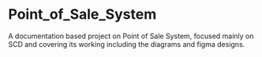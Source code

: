 # Point_of_Sale_System
A documentation based project on Point of Sale System, focused mainly on SCD and covering its working including the diagrams and figma designs.
